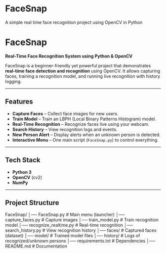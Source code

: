 # FaceSnap
A simple real time face recognition project using OpenCV in Python
# FaceSnap  
**Real-Time Face Recognition System using Python & OpenCV**

FaceSnap is a beginner-friendly yet powerful project that demonstrates **real-time face detection and recognition** using OpenCV. It allows capturing faces, training a recognition model, and running live recognition with history logging.

---

## Features
- **Capture Faces** – Collect face images for new users.  
- **Train Model** – Train an LBPH (Local Binary Patterns Histogram) model.  
- **Real-Time Recognition** – Recognize faces live using your webcam.  
- **Search History** – View recognition logs and events.  
- **New Person Alert** – Display alerts when an unknown person is detected.  
- **Interactive Menu** – One main script (`FaceSnap.py`) to control everything.

---

## Tech Stack
- **Python 3**  
- **OpenCV** (cv2)  
- **NumPy**  

---

## Project Structure
FaceSnap/
│── FaceSnap.py # Main menu (launcher)
│── capture_faces.py # Capture images
│── train_model.py # Train recognition model
│── recognize_realtime.py # Real-time recognition
│── search_history.py # View recognition history
│── faces/ # Captured faces (dataset)
│── model/ # Trained model files
│── history/ # Logs of recognized/unknown persons
│── requirements.txt # Dependencies
│── README.md # Documentation
